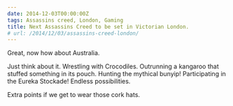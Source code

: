 ```yaml
---
date: 2014-12-03T00:00:00Z
tags: Assassins creed, London, Gaming
title: Next Assassins Creed to be set in Victorian London.
# url: /2014/12/03/assassins-creed-london/
---
```


Great, now how about Australia.

Just think about it. Wrestling with Crocodiles. Outrunning a kangaroo that stuffed something in its pouch. Hunting the mythical bunyip! Participating in the Eureka Stockade! Endless possibilities. 

Extra points if we get to wear those cork hats.
